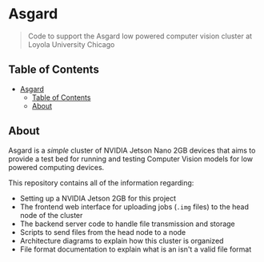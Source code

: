 # Asgard

> Code to support the Asgard low powered computer vision cluster at Loyola University Chicago

## Table of Contents

-   [Asgard](#asgard)
    -   [Table of Contents](#table-of-contents)
    -   [About](#about)

## About

Asgard is a _simple_ cluster of NVIDIA Jetson Nano 2GB devices that aims to provide a test bed for running and testing Computer Vision models for low powered computing devices.

This repository contains all of the information regarding:

-   Setting up a NVIDIA Jetson 2GB for this project
-   The frontend web interface for uploading jobs (`.img` files) to the head node of the cluster
-   The backend server code to handle file transmission and storage
-   Scripts to send files from the head node to a node
-   Architecture diagrams to explain how this cluster is organized
-   File format documentation to explain what is an isn't a valid file format

